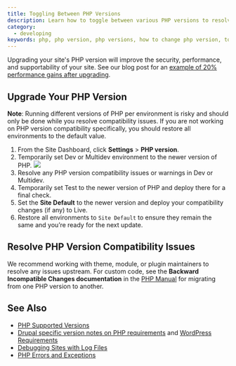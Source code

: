 ```yaml
---
title: Toggling Between PHP Versions
description: Learn how to toggle between various PHP versions to resolve PHP version compatibility issues.
category:
  - developing
keywords: php, php version, php versions, how to change php version, toggle php version, change php version, update php version, downgrade php version, switch php version
---
```

Upgrading your site's PHP version will improve the security, performance, and supportability of your site. See our blog post for an [example of 20% performance gains after upgrading](https://pantheon.io/blog/choose-your-own-php-adventure-php-55-now-available-20-performance-gains).

## Upgrade Your PHP Version

<div class="alert alert-warning" role="alert">
<strong>Note</strong>: Running different versions of PHP per environment is risky and should only be done while you resolve compatibility issues. If you are not working on PHP version compatibility specifically, you should restore all environments to the default value.
</div>

1. From the Site Dashboard, click **Settings** > **PHP version**.
2. Temporarily set Dev or Multidev environment to the newer version of PHP.
![](/source/docs/assets/images/desk_images/356186.png)
3. Resolve any PHP version compatibility issues or warnings in Dev or Multidev.
4. Temporarily set Test to the newer version of PHP and deploy there for a final check.
5. Set the **Site Default** to the newer version and deploy your compatibility changes (if any) to Live.
6. Restore all environments to `Site Default` to ensure they remain the same and you’re ready for the next update.

## Resolve PHP Version Compatibility Issues

We recommend working with theme, module, or plugin maintainers to resolve any issues upstream. For custom code, see the **Backward Incompatible Changes documentation** in the [PHP Manual](http://php.net/manual/en/appendices.php) for migrating from one PHP version to another.

## See Also

* [PHP Supported Versions](http://php.net/supported-versions.php)
* [Drupal specific version notes on PHP requirements](https://www.drupal.org/requirements/php#drupalversions) and [WordPress Requirements](https://wordpress.org/about/requirements/)
* [Debugging Sites with Log Files](/docs/articles/sites/debugging-sites-with-log-files/)
* [PHP Errors and Exceptions](https://pantheon.io/docs/articles/sites/php-errors-and-exceptions/)
